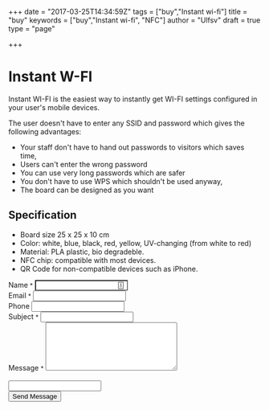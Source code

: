 +++
date = "2017-03-25T14:34:59Z"
tags = ["buy","Instant wi-fi"]
title = "buy"
keywords = ["buy","Instant wi-fi", "NFC"]
author = "Ulfsv"
draft = true
type = "page"

+++

# Instant W-FI

Instant WI-FI is the easiest way to instantly get WI-FI settings configured in your user's mobile devices.

The user doesn't have to enter any SSID and password which gives the following advantages:

 - Your staff don't have to hand out passwords to visitors which saves time,
 - Users can't enter the wrong password
 - You can use very long passwords which are safer
 - You don't have to use WPS which shouldn't be used anyway,
 - The board can be designed as you want
 
## Specification

- Board size 25 x 25 x 10 cm
- Color: white, blue, black, red, yellow,  UV-changing (from white to red)
- Material: PLA plastic, bio degradeble.
- NFC chip: compatible with most devices.
- QR Code for non-compatible devices such as iPhone.

<form class="nobottommargin" id="template-contactform" name="template-contactform" novalidate="novalidate">
<div class="form-process"></div>
<div class="col_one_third">
<label for="template-contactform-name">Name
<small>*</small>
</label>
<input type="text" id="template-contactform-name" name="template-contactform-name" value="" class="sm-form-control required" aria-required="true" style="background-image: url(&quot;data:image/png;base64,iVBORw0KGgoAAAANSUhEUgAAABAAAAAQCAYAAAAf8/9hAAABHklEQVQ4EaVTO26DQBD1ohQWaS2lg9JybZ+AK7hNwx2oIoVf4UPQ0Lj1FdKktevIpel8AKNUkDcWMxpgSaIEaTVv3sx7uztiTdu2s/98DywOw3Dued4Who/M2aIx5lZV1aEsy0+qiwHELyi+Ytl0PQ69SxAxkWIA4RMRTdNsKE59juMcuZd6xIAFeZ6fGCdJ8kY4y7KAuTRNGd7jyEBXsdOPE3a0QGPsniOnnYMO67LgSQN9T41F2QGrQRRFCwyzoIF2qyBuKKbcOgPXdVeY9rMWgNsjf9ccYesJhk3f5dYT1HX9gR0LLQR30TnjkUEcx2uIuS4RnI+aj6sJR0AM8AaumPaM/rRehyWhXqbFAA9kh3/8/NvHxAYGAsZ/il8IalkCLBfNVAAAAABJRU5ErkJggg==&quot;); background-repeat: no-repeat; background-attachment: scroll; background-size: 16px 18px; background-position: 98% 50%; cursor: auto;">
</div>
<div class="col_one_third">
<label for="template-contactform-email">Email
<small>*</small>
</label>
<input type="email" id="template-contactform-email" name="template-contactform-email" value="" class="required email sm-form-control" aria-required="true">
</div>
<div class="col_one_third col_last">
<label for="template-contactform-phone">Phone</label>
<input type="text" id="template-contactform-phone" name="template-contactform-phone" value="" class="sm-form-control">
</div>
<div class="clear"></div>
<div class="col_full">
<label for="template-contactform-subject">Subject
<small>*</small>
</label>
<input type="text" id="template-contactform-subject" name="template-contactform-subject" value="" class="required sm-form-control" aria-required="true">
</div>
<div class="clear"></div>
<div class="col_full">
<label for="template-contactform-message">Message
<small>*</small>
</label>
<textarea class="required sm-form-control" id="template-contactform-message" name="template-contactform-message" rows="6" cols="30" aria-required="true"></textarea><grammarly-btn><div style="z-index: 2; opacity: 1; transform: translate(515.188px, 147px);" class="_e725ae-textarea_btn _e725ae-show _e725ae-field_hovered _e725ae-not_focused" data-grammarly-reactid=".0"><div class="_e725ae-transform_wrap" data-grammarly-reactid=".0.0"><div title="Protected by Grammarly" class="_e725ae-status" data-grammarly-reactid=".0.0.0">&nbsp;</div></div></div></grammarly-btn>
</div>
<div class="col_full hidden">
<input type="text" id="template-contactform-botcheck" name="template-contactform-botcheck" value="" class="sm-form-control">
</div>
<div class="col_full">
<button class="button button-3d nomargin" type="submit" id="template-contactform-submit" name="template-contactform-submit" value="submit">Send Message</button>
</div>
</form>
